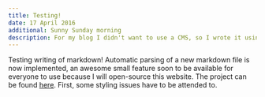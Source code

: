 ```yaml
---
title: Testing!
date: 17 April 2016
additional: Sunny Sunday morning
description: For my blog I didn't want to use a CMS, so I wrote it using a markdown generator. My website is open-source, so you can check it out on github.
---
```


Testing writing of markdown! Automatic parsing of a new markdown file is now implemented, an awesome small feature soon to be available for everyone to use because I will open-source this website. The project can be found [here](https://github.com/martijncasteel/marked-paper). First, some styling issues have to be attended to.
